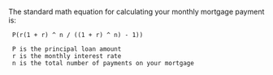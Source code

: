  The standard math equation
 for calculating your monthly mortgage payment is:

     P(r(1 + r) ^ n / ((1 + r) ^ n) - 1))

     P is the principal loan amount
     r is the monthly interest rate
     n is the total number of payments on your mortgage